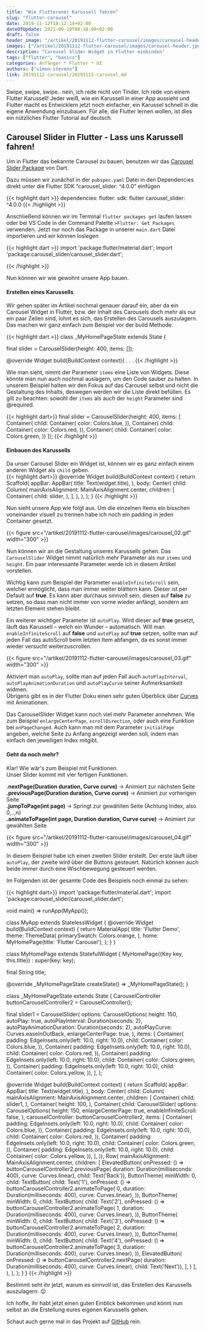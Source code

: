 ```yaml
---
title: "Wie Flutteraner Karussell fahren"
slug: "flutter-carousel" 
date: 2019-11-12T18:12:14+02:00
dateOfUpdate: 2021-06-10T08:38:00+02:00
draft: false
header_image: "/artikel/20191112-flutter-carousel/images/carousel-header.jpg"
images: ["/artikel/20191112-flutter-carousel/images/carousel-header.jpg"]
description: "Carousel Slider Widget in Flutter einbinden"
tags: ["flutter", "basics"]
categories: Anfänger * Flutter * UI
authors: ["simon-stevens"]
link: 20191112-carousel/20191112-carousel.md
---
```


Swipe, swipe, swipe.. nein, ich rede nicht von Tinder. Ich rede von einem Flutter Karussell! Jeder weiß, wie ein Karussell in einer App aussieht und Flutter macht es Entwicklern jetzt noch einfacher, ein Karussel schnell in die eigene Anwendung einzubauen. Für alle, die Flutter lernen wollen, ist dies ein nützliches Flutter Tutorial auf deutsch.


## Carousel Slider in Flutter - Lass uns Karussell fahren!

Um in Flutter das bekannte Carousel zu bauen, benutzen wir das <a href="https://pub.dev/packages/carousel_slider" target="_blank">Carousel Slider Package</a> von Dart.

Dazu müssen wir zunächst in der `pubspec.yaml` Datei in den Dependencies direkt unter die Flutter SDK “carousel_slider: ^4.0.0” einfügen

{{< highlight dart >}}
    dependencies:
        flutter:
            sdk: flutter
        carousel_slider: ^4.0.0
{{< /highlight >}}

Anschließend können wir im Terminal `flutter packages get` laufen lassen oder bei VS Code in der Command Palette `>Flutter: Get Packages` verwenden.
Jetzt nur noch das Package in unserer `main.dart` Datei importieren und wir können loslegen

{{< highlight dart >}}
    import 'package:flutter/material.dart';
    import 'package:carousel_slider/carousel_slider.dart';

{{< /highlight >}}

Nun können wir wie gewohnt unsere App bauen.

#### Erstellen eines Karussells

Wir gehen später im Artikel nochmal genauer darauf ein, aber da ein Carousel Widget in Flutter, bzw. der Inhalt des Carousels doch mehr als nur ein paar Zeilen sind, lohnt es sich, das Erstellen des Carousels auszulagern.
Das machen wir ganz einfach zum Beispiel vor der build Methode.

{{< highlight dart >}}
class _MyHomePageState extends State<MyHomePage> {

  final slider = CarouselSlider(height: 400, items: <Widget>[]);

  @override
  Widget build(BuildContext context){
  .
  .
  .
{{< /highlight >}}

Wie man sieht, nimmt der Parameter `items` eine Liste von Widgets. Diese könnte man nun auch nochmal auslagern, um den Code sauber zu halten. In unserem Beispiel halten wir den Fokus auf das Carousel selbst und nicht die Gestaltung des Inhalts, deswegen werden wir die Liste direkt befüllen.
Es gilt zu beachten: sowohl der `items` als auch der `height` Parameter sind @required.

{{< highlight dart>}}
  final slider = CarouselSlider(height: 400, items: <Widget>[
    Container(
        child: Container(
      color: Colors.blue,
    )),
    Container(
        child: Container(
      color: Colors.red,
    )),
    Container(
        child: Container(
      color: Colors.green,
    ))
  ]);
{{< /highlight >}}

#### Einbauen des Karussells

Da unser Carousel Slider ein Widget ist, können wir es ganz einfach einem anderen Widget als `child` geben.   
{{< highlight dart>}}
    @override
    Widget build(BuildContext context) {
        return Scaffold(
        appBar: AppBar(
            title: Text(widget.title),
        ),
        body: Center(
            child: Column(
            mainAxisAlignment: MainAxisAlignment.center,
            children: <Widget>[
                Container(
                child: slider,
                ),
            ],
            ),
        ),
        );
    }
{{< /highlight >}}

Nun sieht unsere App wie folgt aus. Um die einzelnen Items ein bisschen voneinander visuell zu trennen habe ich noch ein padding in jeden Container gesetzt.

{{< figure src="/artikel/20191112-flutter-carousel/images/carousel_02.gif" width="300" >}}

Nun können wir an die Gestaltung unseres Karussells gehen. Das `CarouselSlider` Widget nimmt natürlich mehr Parameter als nur `items` und `height`. Ein paar interessante Parameter werde ich in diesem Artikel vorstellen.

Wichtig kann zum Beispiel der Parameter `enableInfiniteScroll` sein, welcher ermöglicht, dass man immer weiter blättern kann. Dieser ist per Default auf **true**. Es kann aber durchaus sinnvoll sein, diesen auf **false** zu setzen, so dass man nicht immer von vorne wieder anfängt, sondern am letzten Element stehen bleibt.

Ein weiterer wichtiger Parameter ist `autoPlay`. Wird dieser auf **true** gesetzt, läuft das Karussell – welch ein Wunder – automatisch. Will man `enableInfiniteScroll` auf **false** und `autoPlay` auf **true** setzen, sollte man auf jeden Fall das autoScroll beim letzten Item abfangen, da es sonst immer wieder versucht weiterzuscrollen.


{{< figure src="/artikel/20191112-flutter-carousel/images/carousel_03.gif" width="300" >}}

Aktiviert man `autoPlay`, sollte man auf jeden Fall auch `autoPlayInterval`, `autoPlayAnimationDuration` und `autoPlayCurve` seiner Aufmerksamkeit widmen. <br>
Übrigens gibt es in der Flutter Doku einen sehr guten Überblick über <a href="https://api.flutter.dev/flutter/animation/Curves-class.html" target="_blank">Curves</a> mit Animationen.

Das CarouselSlider Widget kann noch viel mehr Parameter annehmen. Wie zum Beispiel `enlargeCenterPage`, `scrollDirection`, oder auch eine Funktion bei `onPageChanged`. Auch kann man mit dem Parameter `initialPage` angeben, welche Seite zu Anfang angezeigt werden soll, indem man einfach den jeweiligen Index mitgibt.

#### Geht da noch mehr?

Klar! Wie wär's zum Beispiel mit Funktionen. <br>
Unser Slider kommt mit vier fertigen Funktionen. 

**.nextPage(Duration duration, Curve curve)** -> Animiert zur nächsten Seite<br>
**.previousPage(Duration duration, Curve curve)** -> Animiert zur vorherigen Seite<br>
**.jumpToPage(int page)** -> Springt zur gewählten Seite (Achtung Index, also 0,..,n)<br> 
**.animateToPage(int page, Duration duration, Curve curve)** -> Animiert zur gewählten Seite <br>


{{< figure src="/artikel/20191112-flutter-carousel/images/carousel_04.gif" width="300" >}}

In diesem Beispiel habe ich einen zweiten Slider erstellt. Der erste läuft über `autoPlay`, der zweite wird über die Buttons gesteuert. Natürlich können auch beide immer durch eine Wischbewegung gesteuert werden.

Im Folgenden ist der gesamte Code des Beispiels noch einmal zu sehen:

{{< highlight dart>}}
import 'package:flutter/material.dart';
import 'package:carousel_slider/carousel_slider.dart';

void main() => runApp(MyApp());

class MyApp extends StatelessWidget {
  @override
  Widget build(BuildContext context) {
    return MaterialApp(
      title: 'Flutter Demo',
      theme: ThemeData(
        primarySwatch: Colors.orange,
      ),
      home: MyHomePage(title: 'Flutter Carousel'),
    );
  }
}

class MyHomePage extends StatefulWidget {
  MyHomePage({Key key, this.title}) : super(key: key);

  final String title;

  @override
  _MyHomePageState createState() => _MyHomePageState();
}

class _MyHomePageState extends State<MyHomePage> {
  CarouselController buttonCarouselController2 = CarouselController();

  final slider1 = CarouselSlider(
    options: CarouselOptions(
      height: 150,
      autoPlay: true,
      autoPlayInterval: Duration(seconds: 2),
      autoPlayAnimationDuration: Duration(seconds: 2),
      autoPlayCurve: Curves.easeInOutBack,
      enlargeCenterPage: true,
    ),
    items: <Widget>[
      Container(
          padding: EdgeInsets.only(left: 10.0, right: 10.0),
          child: Container(
            color: Colors.blue,
          )),
      Container(
          padding: EdgeInsets.only(left: 10.0, right: 10.0),
          child: Container(
            color: Colors.red,
          )),
      Container(
          padding: EdgeInsets.only(left: 10.0, right: 10.0),
          child: Container(
            color: Colors.green,
          )),
      Container(
          padding: EdgeInsets.only(left: 10.0, right: 10.0),
          child: Container(
            color: Colors.yellow,
          )),
    ],
  );

  @override
  Widget build(BuildContext context) {
    return Scaffold(
      appBar: AppBar(
        title: Text(widget.title),
      ),
      body: Center(
        child: Column(
          mainAxisAlignment: MainAxisAlignment.center,
          children: <Widget>[
            Container(
              child: slider1,
            ),
            Container(
              height: 100,
            ),
            Container(
                child: CarouselSlider(
              options: CarouselOptions(
                height: 150,
                enlargeCenterPage: true,
                enableInfiniteScroll: false,
              ),
              carouselController: buttonCarouselController2,
              items: <Widget>[
                Container(
                    padding: EdgeInsets.only(left: 10.0, right: 10.0),
                    child: Container(
                      color: Colors.blue,
                    )),
                Container(
                    padding: EdgeInsets.only(left: 10.0, right: 10.0),
                    child: Container(
                      color: Colors.red,
                    )),
                Container(
                    padding: EdgeInsets.only(left: 10.0, right: 10.0),
                    child: Container(
                      color: Colors.green,
                    )),
                Container(
                    padding: EdgeInsets.only(left: 10.0, right: 10.0),
                    child: Container(
                      color: Colors.yellow,
                    )),
              ],
            )),
            Row(
              mainAxisAlignment: MainAxisAlignment.center,
              children: <Widget>[
                ElevatedButton(
                    onPressed: () => buttonCarouselController2.previousPage(
                        duration: Duration(milliseconds: 400),
                        curve: Curves.linear),
                    child: Text('Back')),
                ButtonTheme(
                    minWidth: 0,
                    child: TextButton(
                      child: Text('1'),
                      onPressed: () => buttonCarouselController2.animateToPage(
                          0,
                          duration: Duration(milliseconds: 400),
                          curve: Curves.linear),
                    )),
                ButtonTheme(
                    minWidth: 0,
                    child: TextButton(
                      child: Text('2'),
                      onPressed: () => buttonCarouselController2.animateToPage(
                          1,
                          duration: Duration(milliseconds: 400),
                          curve: Curves.linear),
                    )),
                ButtonTheme(
                    minWidth: 0,
                    child: TextButton(
                      child: Text('3'),
                      onPressed: () => buttonCarouselController2.animateToPage(
                          2,
                          duration: Duration(milliseconds: 400),
                          curve: Curves.linear),
                    )),
                ButtonTheme(
                    minWidth: 0,
                    child: TextButton(
                      child: Text('4'),
                      onPressed: () => buttonCarouselController2.animateToPage(
                          3,
                          duration: Duration(milliseconds: 400),
                          curve: Curves.linear),
                    )),
                ElevatedButton(
                    onPressed: () => buttonCarouselController2.nextPage(
                        duration: Duration(milliseconds: 400),
                        curve: Curves.linear),
                    child: Text('Next')),
              ],
            )
          ],
        ),
      ),
    );
  }
}
{{< /highlight >}}

Bestimmt seht ihr jetzt, warum es sinnvoll ist, das Erstellen des Karussells auszulagern. :wink:

Ich hoffe, ihr habt jetzt einen guten Einblick bekommen und könnt nun selbst an die Erstellung eures eigenen Karussells gehen.

Schaut auch gerne mal in das Projekt auf <a href="https://github.com/coodoo-io/flutter-samples/tree/master/011-flutter-carousel" target="_blank" rel="noopener">GitHub</a> rein.